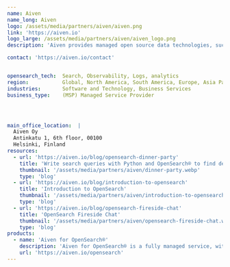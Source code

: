 ```yaml
---
name: Aiven
name_long: Aiven
logo: /assets/media/partners/aiven/aiven.png
link: 'https://aiven.io'
logo_large: /assets/media/partners/aiven/aiven_logo.png
description: 'Aiven provides managed open source data technologies, such as PostgreSQL®, Apache Kafka® and OpenSearch®, on all major clouds.'

contact: 'https://aiven.io/contact'


opensearch_tech:  Search, Observability, Logs, analytics
region:           Global, North America, South America, Europe, Asia Pacific, Middle East, Africa, Australia
industries:       Software and Technology, Business Services
business_type:    (MSP) Managed Service Provider




main_office_location:  |
  Aiven Oy
  Antinkatu 1, 6th floor, 00100
  Helsinki, Finland
resources: 
  - url: 'https://aiven.io/blog/opensearch-dinner-party'
    title: 'Write search queries with Python and OpenSearch® to find delicious recipes'
    thumbnail: '/assets/media/partners/aiven/dinner-party.webp'
    type: 'blog'
  - url: 'https://aiven.io/blog/introduction-to-opensearch'
    title: 'Introduction to OpenSearch'
    thumbnail: '/assets/media/partners/aiven/introduction-to-opensearch.webp'
    type: 'blog'
  - url: 'https://aiven.io/blog/opensearch-fireside-chat'
    title: 'OpenSearch Fireside Chat'
    thumbnail: '/assets/media/partners/aiven/opensearch-fireside-chat.webp'
    type: 'blog'
products:
  - name: 'Aiven for OpenSearch®'
    description: 'Aiven for OpenSearch® is a fully managed service, with a rich set of advanced plugins and dashboards to visualize your data – easily deployed in the cloud of your choice.'
    url: 'https://aiven.io/opensearch'
---
```

